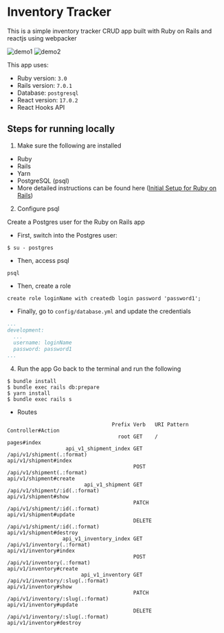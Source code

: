 # Inventory Tracker

This is a simple inventory tracker CRUD app built with Ruby on Rails and reactjs using webpacker

![demo1](demo-gif/inv-tracker-demo1.gif)
![demo2](demo-gif/inv-tracker-demo2.gif)

This app uses:
  * Ruby version: ```3.0```
  * Rails version: ```7.0.1```
  * Database: ```postgresql```
  * React version: ```17.0.2```
  * React Hooks API

## Steps for running locally
1. Make sure the following are installed
  * Ruby
  * Rails
  * Yarn
  * PostgreSQL (psql)
  * More detailed instructions can be found here (<a href="https://guides.rubyonrails.org/getting_started.html" target="_blank">Initial Setup for Ruby on Rails</a>)

2. Configure psql

Create a Postgres user for the Ruby on Rails app 
  * First, switch into the Postgres user:
  ```
  $ su - postgres
  ```
  * Then, access psql 
  ```
  psql
  ```
  * Then, create a role
  ```
  create role loginName with createdb login password 'password1';
  ```
  * Finally, go to ```config/database.yml``` and update the credentials
  ```yml
  ...
  development:
    ...
    username: loginName
    password: password1
  ...
  ```
4. Run the app
Go back to the terminal and run the following
```
$ bundle install
$ bundle exec rails db:prepare
$ yarn install
$ bundle exec rails s
```

* Routes
```
                                  Prefix Verb   URI Pattern                                                                                       Controller#Action
                                    root GET    /                                                                                                 pages#index
                   api_v1_shipment_index GET    /api/v1/shipment(.:format)                                                                        api/v1/shipment#index
                                         POST   /api/v1/shipment(.:format)                                                                        api/v1/shipment#create
                         api_v1_shipment GET    /api/v1/shipment/:id(.:format)                                                                    api/v1/shipment#show
                                         PATCH  /api/v1/shipment/:id(.:format)                                                                    api/v1/shipment#update
                                         DELETE /api/v1/shipment/:id(.:format)                                                                    api/v1/shipment#destroy
                  api_v1_inventory_index GET    /api/v1/inventory(.:format)                                                                       api/v1/inventory#index
                                         POST   /api/v1/inventory(.:format)                                                                       api/v1/inventory#create
                        api_v1_inventory GET    /api/v1/inventory/:slug(.:format)                                                                 api/v1/inventory#show
                                         PATCH  /api/v1/inventory/:slug(.:format)                                                                 api/v1/inventory#update
                                         DELETE /api/v1/inventory/:slug(.:format)                                                                 api/v1/inventory#destroy
```


